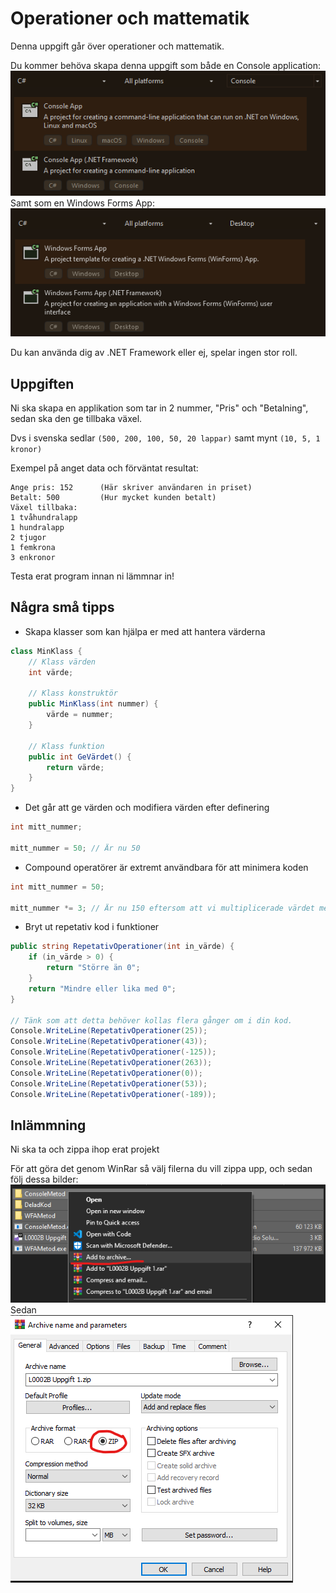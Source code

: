 # Operationer och mattematik
Denna uppgift går över operationer och mattematik.

Du kommer behöva skapa denna uppgift som både en Console application:<br>
![Console Application](Images/ConsoleApplication.png)<br>
Samt som en Windows Forms App:<br>
![Windows Forms Application](Images/WindowsFormsApplication.png)<br>

Du kan använda dig av .NET Framework eller ej, spelar ingen stor roll.

## Uppgiften
Ni ska skapa en applikation som tar in 2 nummer, "Pris" och "Betalning", sedan ska den ge tillbaka växel.

Dvs i svenska sedlar `(500, 200, 100, 50, 20 lappar)` samt mynt `(10, 5, 1 kronor)`

Exempel på anget data och förväntat resultat:
```
Ange pris: 152      (Här skriver användaren in priset)
Betalt: 500         (Hur mycket kunden betalt)
Växel tillbaka:
1 tvåhundralapp
1 hundralapp
2 tjugor
1 femkrona
3 enkronor
```

Testa erat program innan ni lämmnar in!

## Några små tipps
- Skapa klasser som kan hjälpa er med att hantera värderna
```cs
class MinKlass {
    // Klass värden
    int värde;

    // Klass konstruktör
    public MinKlass(int nummer) {
        värde = nummer;
    }

    // Klass funktion
    public int GeVärdet() {
        return värde;
    }
}
```
- Det går att ge värden och modifiera värden efter definering
```cs
int mitt_nummer;

mitt_nummer = 50; // Är nu 50
```
- Compound operatörer är extremt användbara för att minimera koden
```cs
int mitt_nummer = 50;

mitt_nummer *= 3; // Är nu 150 eftersom att vi multiplicerade värdet med 3
```
- Bryt ut repetativ kod i funktioner
```cs
public string RepetativOperationer(int in_värde) {
    if (in_värde > 0) {
        return "Större än 0";
    }
    return "Mindre eller lika med 0";
}

// Tänk som att detta behöver kollas flera gånger om i din kod.
Console.WriteLine(RepetativOperationer(25));
Console.WriteLine(RepetativOperationer(43));
Console.WriteLine(RepetativOperationer(-125));
Console.WriteLine(RepetativOperationer(263));
Console.WriteLine(RepetativOperationer(0));
Console.WriteLine(RepetativOperationer(53));
Console.WriteLine(RepetativOperationer(-189));
```
## Inlämmning
Ni ska ta och zippa ihop erat projekt

För att göra det genom WinRar så välj filerna du vill zippa upp, och sedan följ dessa bilder:<br>
![Winrar 1](Images/Winrar1.png)<br>
Sedan <br>
![Winrar 2](Images/Winrar2.png)<br>
